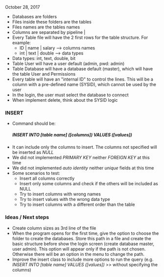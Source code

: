 October 28, 2017

* Databases are folders
* Files inside these folders are the tables
* Files names are the tables names
* Columns are separated by pipeline |
* Every Table file will have the 2 first rows for the table structure. For example: 
    * ID | name | salary  --> columns names
    * int | text | double --> data types
* Data types: int, text, double, bit
* Table User will have a user default (admin, pwd: admin)
* Table Database will have a database default (master), which will have the table User and Permissions
* Every table will have an "internal ID" to control the lines. This will be a column with a pre-defined name (SYSID), which cannot be used by the user
* In the login, the user must select the database to connect
* When implement delete, think about the SYSID logic

### INSERT

* Command should be: 
    ##### INSERT INTO [*table name*] ([*columns*]) VALUES ([*values*])
* It can include only the columns to insert. The columns not specified will be inserted as *NULL*
* We did not implemented *PRIMARY KEY* neither *FOREIGN KEY* at this time
* We did not implemented *auto identity* neither *unique* fields at this time
* Some scenarios to test: 
   - Insert all columns correctly
   - Insert only some columns and check if the others will be included as NULL
   - Try to insert columns with wrong names
   - Try to insert values with the wrong data type
   - Try to insert columns with a different order than the table 


### Ideas / Next steps

* Create column sizes as 3rd line of the file
* When the program opens for the first time, give the option to choose the folder to create the databases. Store this path in a file and create the basic structure before show the login screen (create database master, user admin). This option will appear only if the path is not chosen. Otherwise there will be an option in the menu to change the path. 
* Improve the insert class to include more options to run the query (e.g. *INSERT INTO [table name] VALUES ([values])* >> without specifying the columns)
